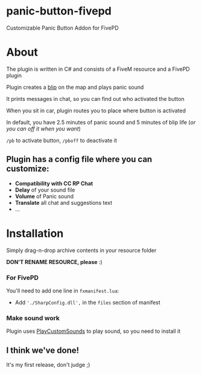 # panic-button-fivepd
Customizable Panic Button Addon for FivePD

# About
The plugin is written in C# and consists of a FiveM resource and a FivePD plugin

Plugin creates a [blip](https://github.com/DR099H/panic-button-fivepd/assets/147756922/c1091a76-e577-43c1-9669-edee7ad79908) on the map and plays panic sound

It prints messages in chat, so you can find out who activated the button

When you sit in car, plugin routes you to place where button is activated

In default, you have 2.5 minutes of panic sound and 5 minutes of blip life (*or you can off it when you want*)

`/pb` to activate button, `/pboff` to deactivate it

Plugin has a config file where you can **customize**:
---
- **Compatibility with CC RP Chat**
- **Delay** of your sound file
- **Volume** of Panic sound
- **Translate** all chat and suggestions text
- ...

# Installation
Simply drag-n-drop archive contents in your resource folder

**DON'T RENAME RESOURCE, please** :)

### For FivePD
You'll need to add one line in `fxmanifest.lua`:

- Add `'./SharpConfig.dll',` in the `files` section of manifest

### Make sound work
Plugin uses [PlayCustomSounds](https://github.com/LondonStudios/PlayCustomSounds) to play sound, so you need to install it

## I think we've done!
It's my first release, don't judge ;)
